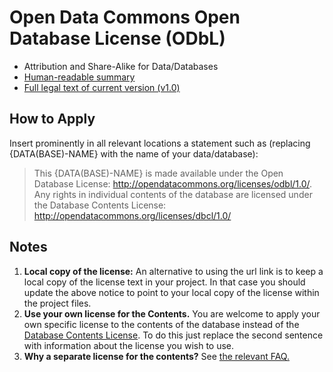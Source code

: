 # Open Data Commons Open Database License (ODbL)
* Attribution and Share-Alike for Data/Databases
* [Human-readable summary](https://opendatacommons.org/licenses/odbl/summary/)
* [Full legal text of current version (v1.0)](https://opendatacommons.org/licenses/odbl/1.0/)

## How to Apply
Insert prominently in all relevant locations a statement such as (replacing {DATA(BASE)-NAME} with the name of your data/database):

> This {DATA(BASE)-NAME} is made available under the Open Database License: http://opendatacommons.org/licenses/odbl/1.0/. Any rights in individual contents of the database are licensed under the Database Contents License: http://opendatacommons.org/licenses/dbcl/1.0/

## Notes
1. **Local copy of the license:** An alternative to using the url link is to keep a local copy of the license text in your project. In that case you should update the above notice to point to your local copy of the license within the project files.
1. **Use your own license for the Contents.** You are welcome to apply your own specific license to the contents of the database instead of the [Database Contents License](https://opendatacommons.org/licenses/dbcl/). To do this just replace the second sentence with information about the license you wish to use.
1. **Why a separate license for the contents?**  See [the relevant FAQ.](https://opendatacommons.org/faq/licenses/#db-versus-contents)

